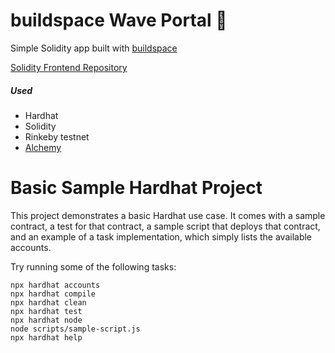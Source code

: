# buildspace Wave Portal 👋

Simple Solidity app built with [buildspace](https://buildspace.so/p/build-solidity-web3-app/)

[Solidity Frontend Repository](https://github.com/Fecony/web3-ui)

##### Used

- Hardhat
- Solidity
- Rinkeby testnet
- [Alchemy](https://www.alchemy.com/)

# Basic Sample Hardhat Project

This project demonstrates a basic Hardhat use case. It comes with a sample contract, a test for that contract, a sample script that deploys that contract, and an example of a task implementation, which simply lists the available accounts.

Try running some of the following tasks:

```shell
npx hardhat accounts
npx hardhat compile
npx hardhat clean
npx hardhat test
npx hardhat node
node scripts/sample-script.js
npx hardhat help
```
